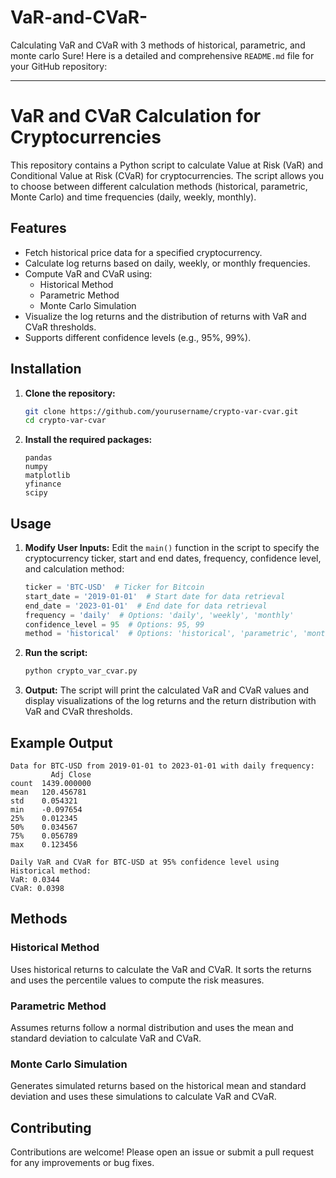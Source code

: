 # VaR-and-CVaR-
Calculating VaR and CVaR with 3 methods of historical, parametric, and monte carlo
Sure! Here is a detailed and comprehensive `README.md` file for your GitHub repository:

---

# VaR and CVaR Calculation for Cryptocurrencies

This repository contains a Python script to calculate Value at Risk (VaR) and Conditional Value at Risk (CVaR) for cryptocurrencies. The script allows you to choose between different calculation methods (historical, parametric, Monte Carlo) and time frequencies (daily, weekly, monthly).

## Features

- Fetch historical price data for a specified cryptocurrency.
- Calculate log returns based on daily, weekly, or monthly frequencies.
- Compute VaR and CVaR using:
  - Historical Method
  - Parametric Method
  - Monte Carlo Simulation
- Visualize the log returns and the distribution of returns with VaR and CVaR thresholds.
- Supports different confidence levels (e.g., 95%, 99%).

## Installation

1. **Clone the repository:**
   ```bash
   git clone https://github.com/yourusername/crypto-var-cvar.git
   cd crypto-var-cvar
   ```

2. **Install the required packages:**
   ```
   pandas
   numpy
   matplotlib
   yfinance
   scipy
   ```

## Usage

1. **Modify User Inputs:**
   Edit the `main()` function in the script to specify the cryptocurrency ticker, start and end dates, frequency, confidence level, and calculation method:
   ```python
   ticker = 'BTC-USD'  # Ticker for Bitcoin
   start_date = '2019-01-01'  # Start date for data retrieval
   end_date = '2023-01-01'  # End date for data retrieval
   frequency = 'daily'  # Options: 'daily', 'weekly', 'monthly'
   confidence_level = 95  # Options: 95, 99
   method = 'historical'  # Options: 'historical', 'parametric', 'monte carlo'
   ```

2. **Run the script:**
   ```bash
   python crypto_var_cvar.py
   ```

3. **Output:**
   The script will print the calculated VaR and CVaR values and display visualizations of the log returns and the return distribution with VaR and CVaR thresholds.

## Example Output

```
Data for BTC-USD from 2019-01-01 to 2023-01-01 with daily frequency:
         Adj Close
count  1439.000000
mean   120.456781
std    0.054321
min    -0.097654
25%    0.012345
50%    0.034567
75%    0.056789
max    0.123456

Daily VaR and CVaR for BTC-USD at 95% confidence level using Historical method:
VaR: 0.0344
CVaR: 0.0398
```


## Methods

### Historical Method
Uses historical returns to calculate the VaR and CVaR. It sorts the returns and uses the percentile values to compute the risk measures.

### Parametric Method
Assumes returns follow a normal distribution and uses the mean and standard deviation to calculate VaR and CVaR.

### Monte Carlo Simulation
Generates simulated returns based on the historical mean and standard deviation and uses these simulations to calculate VaR and CVaR.

## Contributing

Contributions are welcome! Please open an issue or submit a pull request for any improvements or bug fixes.
